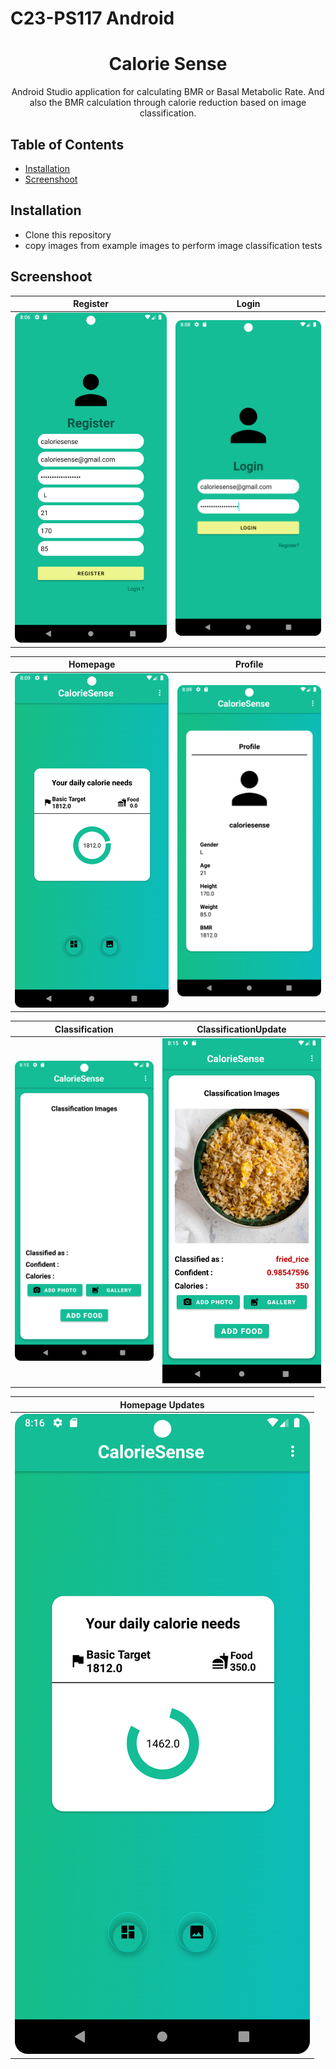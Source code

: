 # C23-PS117 Android

<h1 align="center">
  Calorie Sense
</h1>
<p align="center">
   Android Studio application for calculating BMR or Basal Metabolic Rate. And also the BMR calculation through calorie reduction based on image classification.
</p>

## Table of Contents
- [Installation](#installation)
- [Screenshoot](#screenshoot)

## Installation
- Clone this repository
- copy images from example images to perform image classification tests 

## Screenshoot
|Register|Login|
|--|--|
|![](screenshoot/RegisterImages.png?raw=true)|![](screenshoot/LoginImages.png?raw=true)|

|Homepage|Profile|
|--|--|
|![](screenshoot/HomepageImages.png?raw=true)|![](screenshoot/ProfileImages.png?raw=true)|

|Classification|ClassificationUpdate|
|--|--|
![](screenshoot/ClassificationImages.png?raw=true)|![](screenshoot/ClassificationImagesUpdate.png?raw=true)|


|Homepage Updates|
|--|
|![](screenshoot/HomepageImagesUpdate.png?raw=true)|
